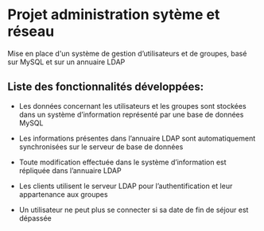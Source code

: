 # Projet administration sytème et réseau
Mise en place d'un système de gestion d’utilisateurs et de groupes, basé sur MySQL et sur un annuaire LDAP

## Liste des fonctionnalités développées:

- Les données concernant les utilisateurs et les groupes sont stockées dans un système d’information représenté par une base de données MySQL

- Les informations présentes dans l’annuaire LDAP sont automatiquement synchronisées sur le serveur de base de données

- Toute modification effectuée dans le système d’information est répliquée dans l’annuaire LDAP

- Les clients utilisent le serveur LDAP pour l’authentification et leur appartenance aux groupes

- Un utilisateur ne peut plus se connecter si sa date de fin de séjour est dépassée
